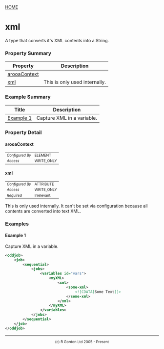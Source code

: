[HOME](../../../../README.md)
# xml

A type that converts it's XML contents into
a String.

### Property Summary

| Property | Description |
| -------- | ----------- |
| [arooaContext](#propertyarooaContext) |  | 
| [xml](#propertyxml) | This is only used internally. | 


### Example Summary

| Title | Description |
| ----- | ----------- |
| [Example 1](#example1) | Capture XML in a variable. |


### Property Detail
#### arooaContext <a name="propertyarooaContext"></a>

<table style='font-size:smaller'>
      <tr><td><i>Configured By</i></td><td>ELEMENT</td></tr>
      <tr><td><i>Access</i></td><td>WRITE_ONLY</td></tr>
</table>



#### xml <a name="propertyxml"></a>

<table style='font-size:smaller'>
      <tr><td><i>Configured By</i></td><td>ATTRIBUTE</td></tr>
      <tr><td><i>Access</i></td><td>WRITE_ONLY</td></tr>
      <tr><td><i>Required</i></td><td>Irrelevant.</td></tr>
</table>

This is only used internally. It can't
be set via configuration because all contents are converted
into text XML.


### Examples
#### Example 1 <a name="example1"></a>

Capture XML in a variable.

```xml
<oddjob>
    <job>
        <sequential>
            <jobs>
                <variables id="vars">
                    <myXML>
                        <xml>
                            <some-xml>
                                <![CDATA[Some Text]]>
                            </some-xml>
                        </xml>
                    </myXML>
                </variables>
            </jobs>
        </sequential>
    </job>
</oddjob>
```



-----------------------

<div style='font-size: smaller; text-align: center;'>(c) R Gordon Ltd 2005 - Present</div>
